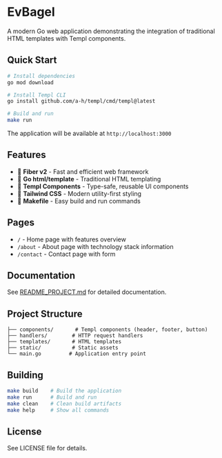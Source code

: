 # EvBagel

A modern Go web application demonstrating the integration of traditional HTML templates with Templ components.

## Quick Start

```bash
# Install dependencies
go mod download

# Install Templ CLI
go install github.com/a-h/templ/cmd/templ@latest

# Build and run
make run
```

The application will be available at `http://localhost:3000`

## Features

- 🚀 **Fiber v2** - Fast and efficient web framework
- 📝 **Go html/template** - Traditional HTML templating
- 🎨 **Templ Components** - Type-safe, reusable UI components
- 💅 **Tailwind CSS** - Modern utility-first styling
- 🔧 **Makefile** - Easy build and run commands

## Pages

- `/` - Home page with features overview
- `/about` - About page with technology stack information
- `/contact` - Contact page with form

## Documentation

See [README_PROJECT.md](README_PROJECT.md) for detailed documentation.

## Project Structure

```
├── components/       # Templ components (header, footer, button)
├── handlers/        # HTTP request handlers
├── templates/       # HTML templates
├── static/          # Static assets
└── main.go         # Application entry point
```

## Building

```bash
make build    # Build the application
make run      # Build and run
make clean    # Clean build artifacts
make help     # Show all commands
```

## License

See LICENSE file for details.
